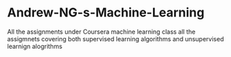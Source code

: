 # Andrew-NG-s-Machine-Learning
All the assignments under Coursera machine learning class
all the assigmnets covering both supervised learning algorithms and unsupervised learnign alogrithms
